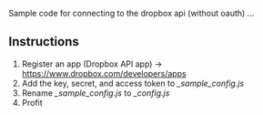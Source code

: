 Sample code for connecting to the dropbox api (without oauth) ...

## Instructions

1. Register an app (Dropbox API app) -> https://www.dropbox.com/developers/apps
1. Add the key, secret, and access token to *_sample_config.js*
1. Rename *_sample_config.js* to *_config.js*
1. Profit